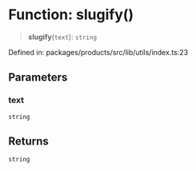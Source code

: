 # Function: slugify()

> **slugify**(`text`): `string`

Defined in: packages/products/src/lib/utils/index.ts:23

## Parameters

### text

`string`

## Returns

`string`
